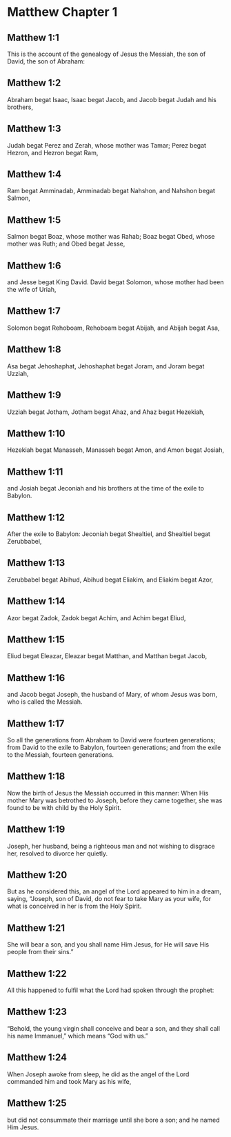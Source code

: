 # Matthew Chapter 1

## Matthew 1:1

This is the account of the genealogy of Jesus the Messiah, the son of David, the son of Abraham:

## Matthew 1:2

Abraham begat Isaac, Isaac begat Jacob, and Jacob begat Judah and his brothers,

## Matthew 1:3

Judah begat Perez and Zerah, whose mother was Tamar; Perez begat Hezron, and Hezron begat Ram,

## Matthew 1:4

Ram begat Amminadab, Amminadab begat Nahshon, and Nahshon begat Salmon,

## Matthew 1:5

Salmon begat Boaz, whose mother was Rahab; Boaz begat Obed, whose mother was Ruth; and Obed begat Jesse,

## Matthew 1:6

and Jesse begat King David. David begat Solomon, whose mother had been the wife of Uriah,

## Matthew 1:7

Solomon begat Rehoboam, Rehoboam begat Abijah, and Abijah begat Asa,

## Matthew 1:8

Asa begat Jehoshaphat, Jehoshaphat begat Joram, and Joram begat Uzziah,

## Matthew 1:9

Uzziah begat Jotham, Jotham begat Ahaz, and Ahaz begat Hezekiah,

## Matthew 1:10

Hezekiah begat Manasseh, Manasseh begat Amon, and Amon begat Josiah,

## Matthew 1:11

and Josiah begat Jeconiah and his brothers at the time of the exile to Babylon.

## Matthew 1:12

After the exile to Babylon: Jeconiah begat Shealtiel, and Shealtiel begat Zerubbabel,

## Matthew 1:13

Zerubbabel begat Abihud, Abihud begat Eliakim, and Eliakim begat Azor,

## Matthew 1:14

Azor begat Zadok, Zadok begat Achim, and Achim begat Eliud,

## Matthew 1:15

Eliud begat Eleazar, Eleazar begat Matthan, and Matthan begat Jacob,

## Matthew 1:16

and Jacob begat Joseph, the husband of Mary, of whom Jesus was born, who is called the Messiah.

## Matthew 1:17

So all the generations from Abraham to David were fourteen generations; from David to the exile to Babylon, fourteen generations; and from the exile to the Messiah, fourteen generations.

## Matthew 1:18

Now the birth of Jesus the Messiah occurred in this manner: When His mother Mary was betrothed to Joseph, before they came together, she was found to be with child by the Holy Spirit.

## Matthew 1:19

Joseph, her husband, being a righteous man and not wishing to disgrace her, resolved to divorce her quietly.

## Matthew 1:20

But as he considered this, an angel of the Lord appeared to him in a dream, saying, “Joseph, son of David, do not fear to take Mary as your wife, for what is conceived in her is from the Holy Spirit.

## Matthew 1:21

She will bear a son, and you shall name Him Jesus, for He will save His people from their sins.”

## Matthew 1:22

All this happened to fulfil what the Lord had spoken through the prophet:

## Matthew 1:23

“Behold, the young virgin shall conceive and bear a son, and they shall call his name Immanuel,” which means “God with us.”

## Matthew 1:24

When Joseph awoke from sleep, he did as the angel of the Lord commanded him and took Mary as his wife,

## Matthew 1:25

but did not consummate their marriage until she bore a son; and he named Him Jesus.

